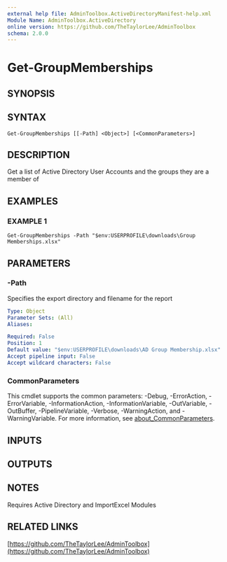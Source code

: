 ```yaml
---
external help file: AdminToolbox.ActiveDirectoryManifest-help.xml
Module Name: AdminToolbox.ActiveDirectory
online version: https://github.com/TheTaylorLee/AdminToolbox
schema: 2.0.0
---
```


# Get-GroupMemberships

## SYNOPSIS

## SYNTAX

```
Get-GroupMemberships [[-Path] <Object>] [<CommonParameters>]
```

## DESCRIPTION
Get a list of Active Directory User Accounts and the groups they are a member of

## EXAMPLES

### EXAMPLE 1
```
Get-GroupMemberships -Path "$env:USERPROFILE\downloads\Group Memberships.xlsx"
```

## PARAMETERS

### -Path
Specifies the export directory and filename for the report

```yaml
Type: Object
Parameter Sets: (All)
Aliases:

Required: False
Position: 1
Default value: "$env:USERPROFILE\downloads\AD Group Membership.xlsx"
Accept pipeline input: False
Accept wildcard characters: False
```

### CommonParameters
This cmdlet supports the common parameters: -Debug, -ErrorAction, -ErrorVariable, -InformationAction, -InformationVariable, -OutVariable, -OutBuffer, -PipelineVariable, -Verbose, -WarningAction, and -WarningVariable. For more information, see [about_CommonParameters](http://go.microsoft.com/fwlink/?LinkID=113216).

## INPUTS

## OUTPUTS

## NOTES
Requires Active Directory and ImportExcel Modules

## RELATED LINKS

[https://github.com/TheTaylorLee/AdminToolbox](https://github.com/TheTaylorLee/AdminToolbox)

